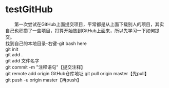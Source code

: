# testGitHub
　　第一次尝试在GitHub上面提交项目，平常都是从上面下载别人的项目，其实自己也积攒了一些项目，打算开始放到GitHub上面来，所以先学习一下如何提交。  
找到自己的本地目录-右键-git bash here  
git init  
git add .  
git add 文件名字  
git commit -m "注释语句"【提交注释】  
git remote add origin GitHub仓库地址 
git pull origin master【先pull】  
git push -u origin master【再push】  
